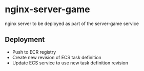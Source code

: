 # nginx-server-game

nginx server to be deployed as part of the server-game service

## Deployment

- Push to ECR registry
- Create new revision of ECS task definition
- Update ECS service to use new task definition revision
